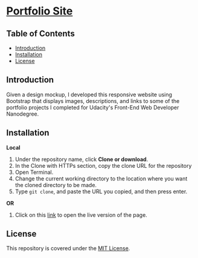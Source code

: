 # [Portfolio Site](https://alfred-kctang.github.io/portfolio-site/)

## Table of Contents

* [Introduction](#introduction)
* [Installation](#installation)
* [License](#license)

## Introduction

Given a design mockup, I developed this responsive website using Bootstrap that displays images, descriptions, and links to some of the portfolio projects I completed for Udacity's Front-End Web Developer Nanodegree.

## Installation

**Local**
1. Under the repository name, click **Clone or download**.
2. In the Clone with HTTPs section, copy the clone URL for the repository
3. Open Terminal.
4. Change the current working directory to the location where you want the cloned directory to be made.
5. Type `git clone`, and paste the URL you copied, and then press enter.

**OR**

1. Click on this [link](https://alfred-kctang.github.io/portfolio-site/) to open the live version of the page.

## License

This repository is covered under the [MIT License](https://choosealicense.com/licenses/mit/).

